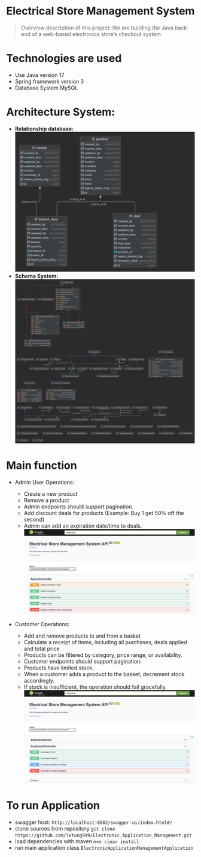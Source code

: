 # Electrical Store Management System

> Overview description of this project: We are building the Java back-end of a web-based electronics store’s checkout
> system

# Technologies are used

- Use Java version 17
- Spring framework version 3
- Database System MySQL

# Architecture System:

- **Relationship database:**
  <picture><img src="https://github.com/letung999/PPN/blob/master/images/DB_system.png?raw=true">
- **Schema System:**
  <picture><img src="https://github.com/letung999/PPN/blob/master/ElectronicApplicationManagement.png?raw=true">

# Main function

- Admin User Operations:
    * Create a new product
    * Remove a product
    * Admin endpoints should support pagination.
    * Add discount deals for products (Example: Buy 1 get 50% off the second)
    * Admin can add an expiration date/time to deals.
      <picture>
          <source media="(prefers-color-scheme: dark)" srcset="https://github.com/letung999/PPN/blob/ad1b4b491f56089a798491e2de8d182ad180fa50/images/admin_operation.png?raw=true">
          <source media="(prefers-color-scheme: light)" srcset="https://github.com/letung999/PPN/blob/ad1b4b491f56089a798491e2de8d182ad180fa50/images/admin_operation.png?raw=true">
          <img alt="The follow of system" src="https://github.com/letung999/PPN/blob/ad1b4b491f56089a798491e2de8d182ad180fa50/images/admin_operation.png?raw=true">
      </picture>

- Customer Operations:
    * Add and remove products to and from a basket
    * Calculate a receipt of items, including all purchases, deals applied and total
      price
    * Products can be filtered by category, price range, or availability.
    * Customer endpoints should support pagination.
    * Products have limited stock.
    * When a customer adds a product to the basket, decrement stock accordingly.
    * If stock is insufficient, the operation should fail gracefully.
      <picture>
          <source media="(prefers-color-scheme: dark)" srcset="https://raw.githubusercontent.com/letung999/PPN/1d47a54690ac1c072e17632e50853f49237093eb/images/Screenshot%202025-08-24%20at%2023.27.32.png">
          <source media="(prefers-color-scheme: light)" srcset="https://raw.githubusercontent.com/letung999/PPN/1d47a54690ac1c072e17632e50853f49237093eb/images/Screenshot%202025-08-24%20at%2023.27.32.png">
          <img alt="The follow of system" src="https://raw.githubusercontent.com/letung999/PPN/1d47a54690ac1c072e17632e50853f49237093eb/images/Screenshot%202025-08-24%20at%2023.27.32.png">
      </picture>

# To run Application

- swagger host: `http://localhost:8082/swagger-ui/index.html#/`
- clone sources from repository `git clone https://github.com/letung999/Electronic_Application_Management.git`
- load dependencies with maven `mvn clean install`
- run main application class `ElectronicApplicationManagementApplication`